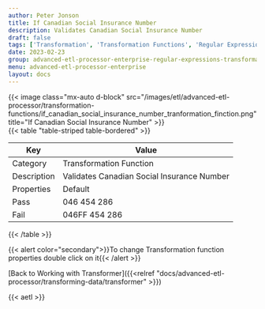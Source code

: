 ```yaml
---
author: Peter Jonson
title: If Canadian Social Insurance Number
description: Validates Canadian Social Insurance Number
draft: false
tags: ['Transformation', 'Transformation Functions', 'Regular Expressions']
date: 2023-02-23
group: advanced-etl-processor-enterprise-regular-expressions-transformation
menu: advanced-etl-processor-enterprise
layout: docs
---
```


{{< image class="mx-auto d-block"  src="/images/etl/advanced-etl-processor/transformation-functions/if_canadian_social_insurance_number_tranformation_finction.png" title="If Canadian Social Insurance Number" >}}
\
{{< table "table-striped table-bordered" >}}

| Key         | Value                                      |
| ----------- | ------------------------------------------ |
| Category    | Transformation Function                    |
| Description | Validates Canadian Social Insurance Number |
| Properties  | Default                                    |
| Pass        | 046 454 286                                |
| Fail        | 046FF 454 286                              |

{{< /table >}}

{{< alert color="secondary">}}To change Transformation function properties double click on it{{< /alert >}}

[Back to Working with Transformer]({{<relref "docs/advanced-etl-processor/transforming-data/transformer" >}})

{{< aetl >}}
